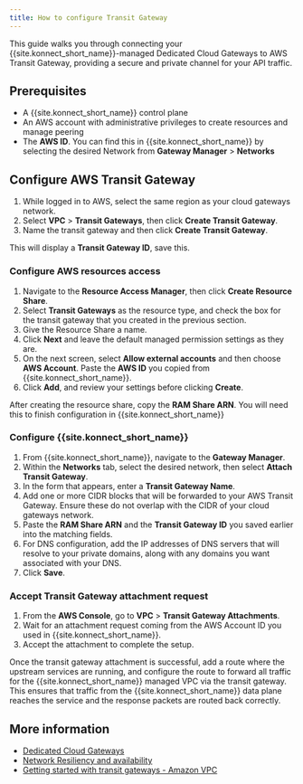 ```yaml
---
title: How to configure Transit Gateway
---
```



This guide walks you through connecting your {{site.konnect_short_name}}-managed Dedicated Cloud Gateways to AWS Transit Gateway, providing a secure and private channel for your API traffic.

## Prerequisites 


* A {{site.konnect_short_name}} control plane
* An AWS account with administrative privileges to create resources and manage peering
* The **AWS ID**. You can find this in {{site.konnect_short_name}} by selecting the desired Network from **Gateway Manager** > **Networks**

## Configure AWS Transit Gateway

1. While logged in to AWS, select the same region as your cloud gateways network. 
1. Select **VPC** > **Transit Gateways**, then click **Create Transit Gateway**.
1. Name the transit gateway and then click **Create Transit Gateway**. 

This will display a **Transit Gateway ID**, save this. 

### Configure AWS resources access

1. Navigate to the **Resource Access Manager**, then click **Create Resource Share**. 
1. Select **Transit Gateways** as the resource type, and check the box for the transit gateway that you created in the previous section.
1. Give the Resource Share a name.
1. Click **Next** and leave the default managed permission settings as they are.
1. On the next screen, select **Allow external accounts** and then choose **AWS Account**. Paste the **AWS ID** you copied from {{site.konnect_short_name}}.
1. Click **Add**, and review your settings before clicking **Create**.

After creating the resource share, copy the **RAM Share ARN**. You will need this to finish configuration in {{site.konnect_short_name}}

### Configure {{site.konnect_short_name}}

1. From {{site.konnect_short_name}}, navigate to the **Gateway Manager**.
1. Within the **Networks** tab, select the desired network, then select **Attach Transit Gateway**.
1. In the form that appears, enter a **Transit Gateway Name**.
1. Add one or more CIDR blocks that will be forwarded to your AWS Transit Gateway. Ensure these do not overlap with the CIDR of your cloud gateways network.
1. Paste the **RAM Share ARN** and the **Transit Gateway ID** you saved earlier into the matching fields.
1. For DNS configuration, add the IP addresses of DNS servers that will resolve to your private domains, along with any domains you want associated with your DNS.
1. Click **Save**.

### Accept Transit Gateway attachment request

1. From the **AWS Console**, go to  **VPC** > **Transit Gateway Attachments**.
1. Wait for an attachment request coming from the AWS Account ID you used in {{site.konnect_short_name}}.
1. Accept the attachment to complete the setup.

Once the transit gateway attachment is successful, add a route where the upstream services are running, and configure the route to forward all traffic for the {{site.konnect_short_name}} managed VPC via the transit gateway. This ensures that traffic from the {{site.konnect_short_name}} data plane reaches the service and the response packets are routed back correctly.


## More information

* [Dedicated Cloud Gateways](/konnect/dedicated-cloud-gateways/)
* [Network Resiliency and availability](/konnect/network-resiliency/)
* [Getting started with transit gateways - Amazon VPC](https://docs.aws.amazon.com/vpc/latest/tgw/tgw-getting-started.html)
